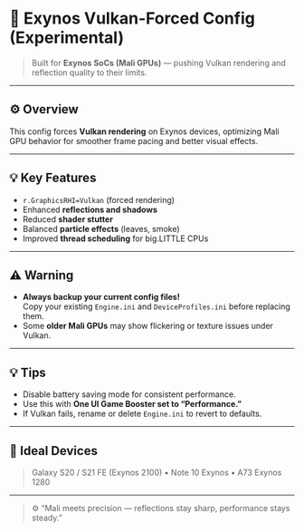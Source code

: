 
# 🔹 Exynos Vulkan-Forced Config (Experimental)

> Built for **Exynos SoCs (Mali GPUs)** — pushing Vulkan rendering and reflection quality to their limits.

---

## ⚙️ Overview
This config forces **Vulkan rendering** on Exynos devices, optimizing Mali GPU behavior for smoother frame pacing and better visual effects.

---

## 💡 Key Features
- `r.GraphicsRHI=Vulkan` (forced rendering)  
- Enhanced **reflections and shadows**  
- Reduced **shader stutter**  
- Balanced **particle effects** (leaves, smoke)  
- Improved **thread scheduling** for big.LITTLE CPUs  

---

## ⚠️ Warning
- **Always backup your current config files!**  
  Copy your existing `Engine.ini` and `DeviceProfiles.ini` before replacing them.  
- Some **older Mali GPUs** may show flickering or texture issues under Vulkan.

---

## 💡 Tips
- Disable battery saving mode for consistent performance.  
- Use this with **One UI Game Booster set to “Performance.”**  
- If Vulkan fails, rename or delete `Engine.ini` to revert to defaults.  

---

## 🧱 Ideal Devices
> Galaxy S20 / S21 FE (Exynos 2100) • Note 10 Exynos • A73 Exynos 1280

---

> ⚙️ “Mali meets precision — reflections stay sharp, performance stays steady.”